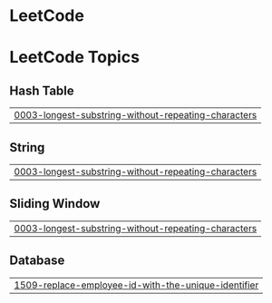 # LeetCode
<!---LeetCode Topics Start-->
# LeetCode Topics
## Hash Table
|  |
| ------- |
| [0003-longest-substring-without-repeating-characters](https://github.com/Aym98/LeetCode/tree/master/0003-longest-substring-without-repeating-characters) |
## String
|  |
| ------- |
| [0003-longest-substring-without-repeating-characters](https://github.com/Aym98/LeetCode/tree/master/0003-longest-substring-without-repeating-characters) |
## Sliding Window
|  |
| ------- |
| [0003-longest-substring-without-repeating-characters](https://github.com/Aym98/LeetCode/tree/master/0003-longest-substring-without-repeating-characters) |
## Database
|  |
| ------- |
| [1509-replace-employee-id-with-the-unique-identifier](https://github.com/Aym98/LeetCode/tree/master/1509-replace-employee-id-with-the-unique-identifier) |
<!---LeetCode Topics End-->